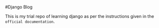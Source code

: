 #Django Blog

This is my trial repo of learning django as per the 
instructions given in the `official documentation`.
